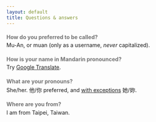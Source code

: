 ```yaml
---
layout: default
title: Questions & answers
---
```


<style>
  h2 { font-size: 1em; opacity: 0.6; margin-bottom: 0.3em; }
  h2 + p { margin-top: 0em; }
</style>

## How do you preferred to be called?

Mu-An, or muan (only as a username, _never_ capitalized).

## How is your name in Mandarin pronounced?

Try [Google Translate](https://translate.google.com/?sl=zh-TW&tl=en&text=%E9%82%B1%E3%80%81%E6%85%95%E3%80%81%E5%AE%89&op=translate).

## What are your pronouns?

She/her. 他/你 preferred, and <a href="https://mobile.twitter.com/ey_limannie/status/1328991536902787073">with exceptions</a> 她/妳.

## Where are you from?

I am from Taipei, Taiwan.
